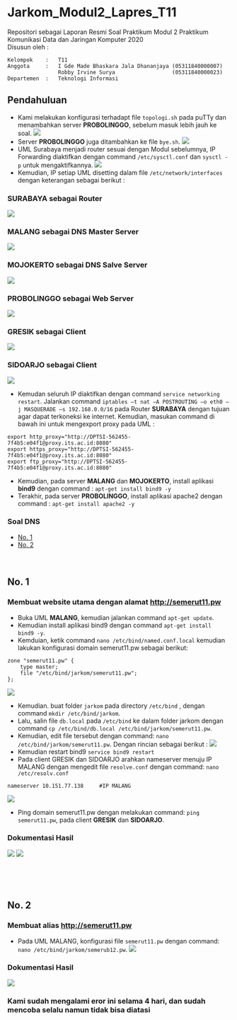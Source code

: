 # Jarkom_Modul2_Lapres_T11
Repositori sebagai Laporan Resmi Soal Praktikum Modul 2 Praktikum Komunikasi Data dan Jaringan Komputer 2020\
Disusun oleh :
```
Kelompok    :   T11
Anggota     :   I Gde Made Bhaskara Jala Dhananjaya (05311840000007)
                Robby Irvine Surya                  (05311840000023)
Departemen  :   Teknologi Informasi
```

## Pendahuluan
- Kami melakukan konfigurasi terhadapt file `topologi.sh` pada puTTy dan menambahkan server **PROBOLINGGO**, sebelum masuk lebih jauh ke soal.
![](https://github.com/robbyirvine/Jarkom_Modul2_Lapres_T11/blob/main/UML/topologi.sh.png)
- Server **PROBOLINGGO** juga ditambahkan ke file `bye.sh`.
![](https://github.com/robbyirvine/Jarkom_Modul2_Lapres_T11/blob/main/UML/bye.sh.png)
- UML Surabaya menjadi router sesuai dengan Modul sebelumnya, IP Forwarding diaktifkan dengan command `/etc/sysctl.conf` dan `sysctl -p` untuk mengaktifkannya.
![](https://github.com/robbyirvine/Jarkom_Modul2_Lapres_T11/blob/main/UML/SBY%202.png)
- Kemudian, IP setiap UML disetting dalam file `/etc/network/interfaces` dengan keterangan sebagai berikut :
### SURABAYA sebagai Router
![](https://github.com/robbyirvine/Jarkom_Modul2_Lapres_T11/blob/main/UML/SBY%201.png)
### MALANG sebagai DNS Master Server
![](https://github.com/robbyirvine/Jarkom_Modul2_Lapres_T11/blob/main/UML/MLG%201.png)
### MOJOKERTO sebagai DNS Salve Server
![](https://github.com/robbyirvine/Jarkom_Modul2_Lapres_T11/blob/main/UML/MJRT%201.png)
### PROBOLINGGO sebagai Web Server
![](https://github.com/robbyirvine/Jarkom_Modul2_Lapres_T11/blob/main/UML/PRB%201.png)
### GRESIK sebagai Client
![](https://github.com/robbyirvine/Jarkom_Modul2_Lapres_T11/blob/main/UML/GRS%201.png)
### SIDOARJO sebagai Client
![](https://github.com/robbyirvine/Jarkom_Modul2_Lapres_T11/blob/main/UML/SDJ%201.png)

- Kemudan seluruh IP diaktifkan dengan command `service networking restart`. Jalankan command `iptables –t nat –A POSTROUTING –o eth0 –j MASQUERADE –s 192.168.0.0/16` pada Router **SURABAYA** dengan tujuan agar dapat terkoneksi ke internet. Kemudian, masukan command di bawah ini untuk mengexport proxy pada UML :
```
export http_proxy="http://DPTSI-562455-7f4b5:e04f1@proxy.its.ac.id:8080"
export https_proxy="http://DPTSI-562455-7f4b5:e04f1@proxy.its.ac.id:8080"
export ftp_proxy="http://DPTSI-562455-7f4b5:e04f1@proxy.its.ac.id:8080"
```
- Kemudian, pada server **MALANG** dan **MOJOKERTO**, install aplikasi **bind9** dengan command :
`apt-get install bind9 -y`
- Terakhir, pada server **PROBOLINGGO**, install aplikasi apache2 dengan command :
`apt-get install apache2 -y`

### Soal DNS
- [No. 1](#1)
- [No. 2](#2)
</br></br></br>

<a name="1"></a>
## No. 1 
### Membuat website utama dengan alamat http://semerut11.pw
- Buka UML **MALANG**, kemudian jalankan command `apt-get update`.
- Kemudian install aplikasi bind9 dengan command `apt-get install bind9 -y`.
- Kemduian, ketik command `nano /etc/bind/named.conf.local` kemudian lakukan konfigurasi domain semerut11.pw sebagai berikut:
```
zone "semerut11.pw" {
	type master;
	file "/etc/bind/jarkom/semerut11.pw";
};
```
![](https://github.com/robbyirvine/Jarkom_Modul2_Lapres_T11/blob/main/UML/1A.png)

- Kemudian. buat folder `jarkom` pada directory `/etc/bind` , dengan command `mkdir /etc/bind/jarkom`.
- Lalu, salin file `db.local` pada `/etc/bind` ke dalam  folder jarkom dengan command `cp /etc/bind/db.local /etc/bind/jarkom/semerut11.pw`.
- Kemudian, edit file tersebut dengan command: `nano /etc/bind/jarkom/semerut11.pw`. Dengan rincian sebagai berikut :
![](https://github.com/robbyirvine/Jarkom_Modul2_Lapres_T11/blob/main/UML/1B.png)
- Kemudian restart bind9  ```service bind9 restart```
- Pada client GRESIK dan SIDOARJO arahkan nameserver menuju IP MALANG dengan mengedit file ```resolve.conf``` dengan command: ```nano /etc/resolv.conf```
```
nameserver 10.151.77.138     #IP MALANG
```
![](https://github.com/robbyirvine/Jarkom_Modul2_Lapres_T11/blob/main/UML/1C.png)

- Ping domain semerut11.pw dengan melakukan command: `ping semerut11.pw`, pada client **GRESIK** dan **SIDOARJO**.
### Dokumentasi Hasil
![](https://github.com/robbyirvine/Jarkom_Modul2_Lapres_T11/blob/main/UML/1D.png)
![](https://github.com/robbyirvine/Jarkom_Modul2_Lapres_T11/blob/main/UML/1E.png)

</br></br></br>

<a name="2"></a>
## No. 2
### Membuat alias http://semerut11.pw
- Pada UML MALANG, konfigurasi file `semerut11.pw` dengan command: `nano /etc/bind/jarkom/semerub12.pw`.
![](https://github.com/robbyirvine/Jarkom_Modul2_Lapres_T11/blob/main/UML/2A.png)

### Dokumentasi Hasil
![](https://github.com/robbyirvine/Jarkom_Modul2_Lapres_T11/blob/main/UML/Erorrr.png)

### Kami sudah mengalami eror ini selama 4 hari, dan sudah mencoba selalu namun tidak bisa diatasi

